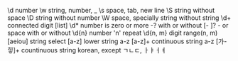 \d number
\w string, number, _
\s space, tab, new line
\S string without space
\D string without number
\W space, specially string without string
\d+ connected digit [list]
\d* number is zero or more
-? with or without
[- ]? - or space with or without
\d{n} number 'n' repeat
\d{n, m} digit range(n, m)
[aeiou] string select
[a-z] lower string a-z
[a-z]+ continuous string a-z
[가-힣]+ countinuous string korean, except ㄱㄴㄷ, ㅏㅑㅓㅕ
